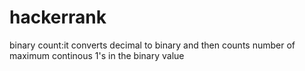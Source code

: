 # hackerrank
binary count:it converts decimal to binary and then counts number of maximum continous 1's in the binary value
